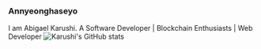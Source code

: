 ### Annyeonghaseyo
I am Abigael Karushi.
A Software Developer | Blockchain Enthusiasts | Web Developer
![Karushi's GitHub stats](https://github-readme-stats.vercel.app/api?username=karushi536&theme=synthwave_icons=true)
